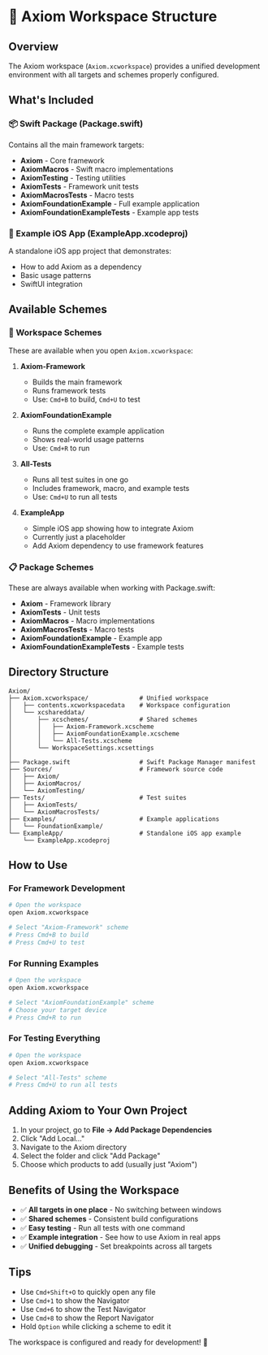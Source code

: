 # 📂 Axiom Workspace Structure

## Overview

The Axiom workspace (`Axiom.xcworkspace`) provides a unified development environment with all targets and schemes properly configured.

## What's Included

### 📦 Swift Package (Package.swift)
Contains all the main framework targets:
- **Axiom** - Core framework
- **AxiomMacros** - Swift macro implementations
- **AxiomTesting** - Testing utilities
- **AxiomTests** - Framework unit tests
- **AxiomMacrosTests** - Macro tests
- **AxiomFoundationExample** - Full example application
- **AxiomFoundationExampleTests** - Example app tests

### 📱 Example iOS App (ExampleApp.xcodeproj)
A standalone iOS app project that demonstrates:
- How to add Axiom as a dependency
- Basic usage patterns
- SwiftUI integration

## Available Schemes

### 🎯 Workspace Schemes
These are available when you open `Axiom.xcworkspace`:

1. **Axiom-Framework**
   - Builds the main framework
   - Runs framework tests
   - Use: `Cmd+B` to build, `Cmd+U` to test

2. **AxiomFoundationExample**
   - Runs the complete example application
   - Shows real-world usage patterns
   - Use: `Cmd+R` to run

3. **All-Tests**
   - Runs all test suites in one go
   - Includes framework, macro, and example tests
   - Use: `Cmd+U` to run all tests

4. **ExampleApp**
   - Simple iOS app showing how to integrate Axiom
   - Currently just a placeholder
   - Add Axiom dependency to use framework features

### 📋 Package Schemes
These are always available when working with Package.swift:

- **Axiom** - Framework library
- **AxiomTests** - Unit tests
- **AxiomMacros** - Macro implementations
- **AxiomMacrosTests** - Macro tests
- **AxiomFoundationExample** - Example app
- **AxiomFoundationExampleTests** - Example tests

## Directory Structure

```
Axiom/
├── Axiom.xcworkspace/              # Unified workspace
│   ├── contents.xcworkspacedata    # Workspace configuration
│   └── xcshareddata/
│       ├── xcschemes/              # Shared schemes
│       │   ├── Axiom-Framework.xcscheme
│       │   ├── AxiomFoundationExample.xcscheme
│       │   └── All-Tests.xcscheme
│       └── WorkspaceSettings.xcsettings
│
├── Package.swift                   # Swift Package Manager manifest
├── Sources/                        # Framework source code
│   ├── Axiom/
│   ├── AxiomMacros/
│   └── AxiomTesting/
├── Tests/                          # Test suites
│   ├── AxiomTests/
│   └── AxiomMacrosTests/
├── Examples/                       # Example applications
│   └── FoundationExample/
└── ExampleApp/                     # Standalone iOS app example
    └── ExampleApp.xcodeproj

```

## How to Use

### For Framework Development
```bash
# Open the workspace
open Axiom.xcworkspace

# Select "Axiom-Framework" scheme
# Press Cmd+B to build
# Press Cmd+U to test
```

### For Running Examples
```bash
# Open the workspace
open Axiom.xcworkspace

# Select "AxiomFoundationExample" scheme
# Choose your target device
# Press Cmd+R to run
```

### For Testing Everything
```bash
# Open the workspace
open Axiom.xcworkspace

# Select "All-Tests" scheme
# Press Cmd+U to run all tests
```

## Adding Axiom to Your Own Project

1. In your project, go to **File → Add Package Dependencies**
2. Click "Add Local..."
3. Navigate to the Axiom directory
4. Select the folder and click "Add Package"
5. Choose which products to add (usually just "Axiom")

## Benefits of Using the Workspace

- ✅ **All targets in one place** - No switching between windows
- ✅ **Shared schemes** - Consistent build configurations
- ✅ **Easy testing** - Run all tests with one command
- ✅ **Example integration** - See how to use Axiom in real apps
- ✅ **Unified debugging** - Set breakpoints across all targets

## Tips

- Use `Cmd+Shift+O` to quickly open any file
- Use `Cmd+1` to show the Navigator
- Use `Cmd+6` to show the Test Navigator
- Use `Cmd+8` to show the Report Navigator
- Hold `Option` while clicking a scheme to edit it

The workspace is configured and ready for development! 🚀